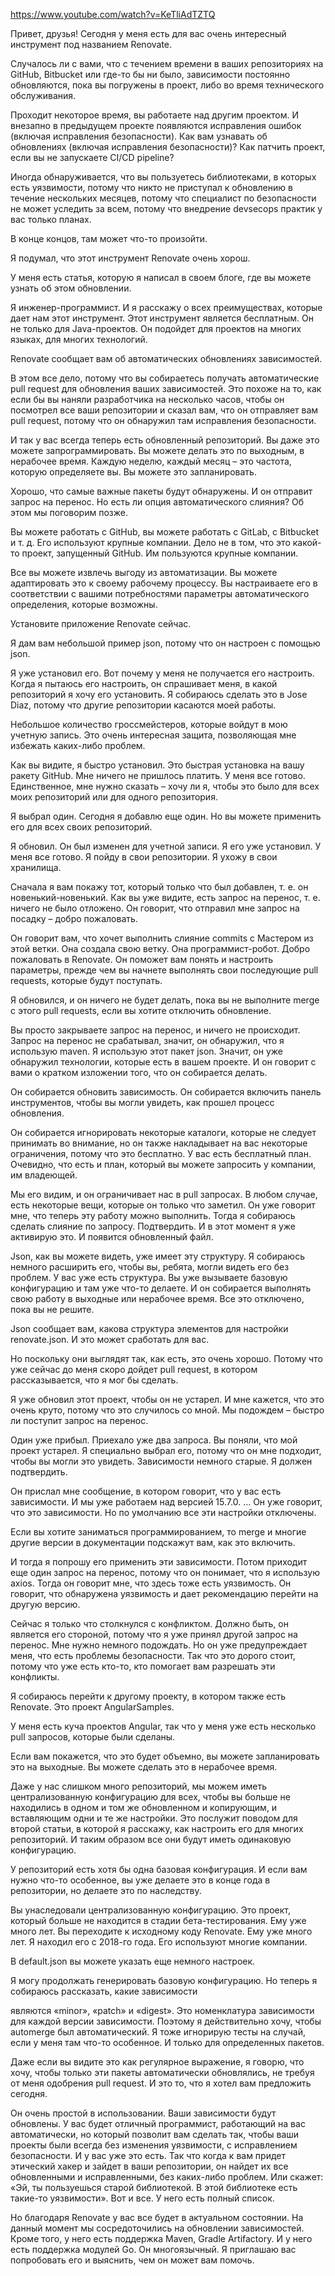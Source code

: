 https://www.youtube.com/watch?v=KeTliAdTZTQ

Привет, друзья! Сегодня у меня есть для вас очень интересный инструмент под названием Renovate.

Случалось ли с вами, что с течением времени в ваших репозиториях на GitHub, Bitbucket или где-то бы ни было, зависимости постоянно обновляются, пока вы погружены в проект, либо во время технического обслуживания.

Проходит некоторое время, вы работаете над другим проектом. И внезапно в предыдущем проекте появляются 
исправления ошибок (включая исправления безопасности). Как вам узнавать об обновлениях (включая 
исправления безопасности)? Как патчить проект, если вы не запускаете CI/CD pipeline?

Иногда обнаруживается, что вы пользуетесь библиотеками, в которых есть 
уязвимости, потому что никто не приступал к обновлению в течение нескольких месяцев, потому что специалист по безопасности не может уследить за всем, потому что внедрение devsecops практик у вас только планах.

В конце концов, там может что-то произойти.

Я подумал, что этот инструмент Renovate очень хорош.

У меня есть статья, которую я написал в своем блоге, где вы можете узнать об этом обновлении. 

Я инженер-программист. И я расскажу о всех преимуществах, которые дает нам этот инструмент. Этот 
инструмент является бесплатным. Он не только для Java-проектов. Он подойдет для проектов на многих языках, 
для многих технологий.


Renovate сообщает вам об автоматических обновлениях зависимостей.

В этом все дело, потому что вы собираетесь получать автоматические pull request для обновления ваших зависимостей. Это похоже на то, как если бы вы наняли разработчика на несколько часов, чтобы он посмотрел все ваши репозитории и сказал вам, что он отправляет вам pull request, потому что он обнаружил там исправления безопасности.

И так у вас всегда теперь есть обновленный репозиторий. Вы даже это можете запрограммировать. Вы можете делать это по выходным, в нерабочее время. Каждую неделю, каждый месяц – это частота, которую определяете вы. Вы можете это запланировать.

Хорошо, что самые важные пакеты будут обнаружены. И он отправит запрос на перенос. Но есть ли опция автоматического слияния? Об этом мы поговорим позже.

Вы можете работать с GitHub, вы можете работать с GitLab, с Bitbucket и т. д. Его используют крупные компании. Дело не в том, что это какой-то проект, запущенный GitHub. Им пользуются крупные компании.

Все вы можете извлечь выгоду из автоматизации. Вы можете адаптировать это к своему рабочему процессу. Вы настраиваете его в соответствии с вашими потребностями параметры автоматического определения, которые возможны.

Установите приложение Renovate сейчас.

Я дам вам небольшой пример json, потому что он настроен с помощью json.

Я уже установил его. Вот почему у меня не получается его настроить. Когда я пытаюсь его настроить, он спрашивает меня, в какой репозиторий я хочу его установить. Я собираюсь сделать это в Jose Diaz, потому что другие репозитории касаются моей работы.

Небольшое количество гроссмейстеров, которые войдут в мою учетную запись. Это очень интересная защита, позволяющая мне избежать каких-либо проблем.

Как вы видите, я быстро установил. Это быстрая установка на вашу ракету GitHub. Мне ничего не пришлось платить. У меня все готово. Единственное, мне нужно сказать – хочу ли я, чтобы это было для всех моих репозиторий или для одного репозитория.

Я выбрал один. Сегодня я добавлю еще один. Но вы можете применить его для всех своих репозиторий.

Я обновил. Он был изменен для учетной записи. Я его уже установил. У меня все готово. Я пойду в свои репозитории. Я ухожу в свои хранилища.

Сначала я вам покажу тот, который только что был добавлен, т. е. он новенький-новенький. Как вы уже видите, есть запрос на перенос, т. е. ничего не было отложено. Он говорит, что отправил мне запрос на посадку – добро пожаловать.

Он говорит вам, что хочет выполнить слияние commits с Мастером из этой ветки. Она создала свою ветку. Она программист-робот. Добро пожаловать в Renovate. Он поможет вам понять и настроить параметры, прежде чем вы начнете выполнять свои последующие pull requests, которые будут поступать.

Я обновился, и он ничего не будет делать, пока вы не выполните merge с этого pull requests, если вы хотите отключить обновление. 

Вы просто закрываете запрос на перенос, и ничего не происходит. Запрос на перенос не срабатывал, значит, он обнаружил, что я использую maven. Я использую этот пакет json. Значит, он уже обнаружил технологии, которые есть в вашем проекте. И он говорит с вами о кратком изложении того, что он собирается делать.

Он собирается обновить зависимость. Он собирается включить панель инструментов, чтобы вы могли увидеть, как прошел процесс обновления. 

Он собирается игнорировать некоторые каталоги, которые не следует принимать во внимание, но он также накладывает на вас некоторые ограничения, потому что это бесплатно. У вас есть бесплатный план. Очевидно, что есть и план, который вы можете запросить у компании, им владеющей.

Мы его видим, и он ограничивает нас в pull запросах. В любом случае, есть некоторые вещи, которые он только что заметил. Он уже говорит мне, что теперь эту работу можно выполнить. Тогда я собираюсь сделать слияние по запросу. Подтвердить. И в этот момент я уже активирую это. И появится обновленный файл.

Json, как вы можете видеть, уже имеет эту структуру. Я собираюсь немного расширить его, чтобы вы, ребята, могли видеть его без проблем. У вас уже есть структура. Вы уже вызываете базовую конфигурацию и там уже что-то делаете. И он собирается выполнять свою работу в выходные или нерабочее время. Все это отключено, пока вы не решите.

Json сообщает вам, какова структура элементов для настройки renovate.json. И это может сработать для вас.

Но поскольку они выглядят так, как есть, это очень хорошо. Потому что уже сейчас до меня скоро дойдет pull request, в котором рассказывается, что я мог бы сделать.

Я уже обновил этот проект, чтобы он не устарел. И мне кажется, что это очень круто, потому что это случилось со мной. Мы подождем – быстро ли поступит запрос на перенос.

Один уже прибыл. Приехало уже два запроса.
Вы поняли, что мой проект устарел. Я специально выбрал его, потому что он мне подходит, чтобы вы могли это увидеть. Зависимости немного старые. Я должен подтвердить.

Он прислал мне сообщение, в котором говорит, что у вас есть зависимости. И мы уже работаем над версией 15.7.0. …  Он уже говорит, что это зависимости. Но по умолчанию все эти настройки отключены.

Если вы хотите заниматься программированием, то merge и многие другие версии в документации подскажут вам, как это включить.

И тогда я попрошу его применить эти зависимости. Потом приходит еще один запрос на перенос, потому что он понимает, что я использую axios. Тогда он говорит мне, что здесь тоже есть уязвимость. Он говорит, что обнаружена уязвимость и дает рекомендацию перейти на другую версию.

Сейчас я только что столкнулся с конфликтом. Должно быть, он является его стороной, потому что я уже принял другой запрос на перенос. Мне нужно немного подождать. Но он уже предупреждает меня, что есть проблемы безопасности. Так что это дорого стоит, потому что уже есть кто-то, кто помогает вам разрешать эти конфликты.

Я собираюсь перейти к другому проекту, в котором также есть Renovate. Это проект AngularSamples.

У меня есть куча проектов Angular, так что у меня уже есть несколько pull запросов, которые были сделаны.

Если вам покажется, что это будет объемно, вы можете запланировать это на выходные. Вы можете сделать это в нерабочее время.

Даже у нас слишком много репозиторий, мы можем иметь централизованную конфигурацию для всех, чтобы вы больше не находились в одном и том же обновленном и копирующим, и вставляющим одни и те же настройки. Это послужит поводом для второй статьи, в которой я расскажу, как настроить его для многих репозиторий. И таким образом все они будут иметь одинаковую конфигурацию.

У репозиторий есть хотя бы одна базовая конфигурация. И если вам нужно что-то особенное, вы уже делаете это в конце года в репозитории, но делаете это по наследству.

Вы унаследовали централизованную конфигурацию. Это проект, который больше не находится в стадии бета-тестирования. Ему уже много лет. Вы переходите к исходному коду Renovate. Ему уже много лет. Я находил его с 2018-го года. Его используют многие компании.

В default.json вы можете указать еще немного настроек.

Я могу продолжать генерировать базовую конфигурацию. Но теперь я собираюсь рассказать, какие зависимости 

являются «minor», «patch» и «digest». Это номенклатура зависимости для каждой версии зависимости. Поэтому я действительно хочу, чтобы automerge был автоматический. Я тоже игнорирую тесты на случай, если у меня там что-то особенное. И только для определенных пакетов.

Даже если вы видите это как регулярное выражение, я говорю, что хочу, чтобы только эти пакеты автоматически обновлялись, не требуя от меня одобрения pull request. И это то, что я хотел вам предложить сегодня.

Он очень простой в использовании. Ваши зависимости будут обновлены. У вас будет отличный программист, работающий на вас автоматически, но который позволит вам сделать так, чтобы ваши проекты были всегда без изменения уязвимости, с исправлением безопасности. И у вас уже это есть.
Так что когда к вам придет этический хакер и зайдет в ваши репозитории, он найдет их все обновленными и исправленными, без каких-либо проблем. Или скажет: «Эй, ты пользуешься старой библиотекой. В этой библиотеке есть такие-то уязвимости». Вот и все. У него есть полный список.

Но благодаря Renovate у вас все будет в актуальном состоянии. На данный момент мы сосредоточились на обновлении зависимостей. Кроме того, у него есть поддержка Maven, Gradle Artifactory. И у него есть поддержка модулей Go. Он многоязычный. Я приглашаю вас попробовать его и выяснить, чем он может вам помочь.